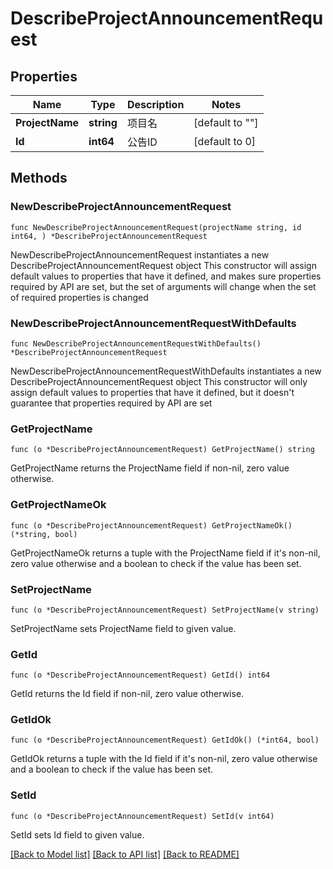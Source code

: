 # DescribeProjectAnnouncementRequest

## Properties

Name | Type | Description | Notes
------------ | ------------- | ------------- | -------------
**ProjectName** | **string** | 项目名 | [default to ""]
**Id** | **int64** | 公告ID | [default to 0]

## Methods

### NewDescribeProjectAnnouncementRequest

`func NewDescribeProjectAnnouncementRequest(projectName string, id int64, ) *DescribeProjectAnnouncementRequest`

NewDescribeProjectAnnouncementRequest instantiates a new DescribeProjectAnnouncementRequest object
This constructor will assign default values to properties that have it defined,
and makes sure properties required by API are set, but the set of arguments
will change when the set of required properties is changed

### NewDescribeProjectAnnouncementRequestWithDefaults

`func NewDescribeProjectAnnouncementRequestWithDefaults() *DescribeProjectAnnouncementRequest`

NewDescribeProjectAnnouncementRequestWithDefaults instantiates a new DescribeProjectAnnouncementRequest object
This constructor will only assign default values to properties that have it defined,
but it doesn't guarantee that properties required by API are set

### GetProjectName

`func (o *DescribeProjectAnnouncementRequest) GetProjectName() string`

GetProjectName returns the ProjectName field if non-nil, zero value otherwise.

### GetProjectNameOk

`func (o *DescribeProjectAnnouncementRequest) GetProjectNameOk() (*string, bool)`

GetProjectNameOk returns a tuple with the ProjectName field if it's non-nil, zero value otherwise
and a boolean to check if the value has been set.

### SetProjectName

`func (o *DescribeProjectAnnouncementRequest) SetProjectName(v string)`

SetProjectName sets ProjectName field to given value.


### GetId

`func (o *DescribeProjectAnnouncementRequest) GetId() int64`

GetId returns the Id field if non-nil, zero value otherwise.

### GetIdOk

`func (o *DescribeProjectAnnouncementRequest) GetIdOk() (*int64, bool)`

GetIdOk returns a tuple with the Id field if it's non-nil, zero value otherwise
and a boolean to check if the value has been set.

### SetId

`func (o *DescribeProjectAnnouncementRequest) SetId(v int64)`

SetId sets Id field to given value.



[[Back to Model list]](../README.md#documentation-for-models) [[Back to API list]](../README.md#documentation-for-api-endpoints) [[Back to README]](../README.md)


